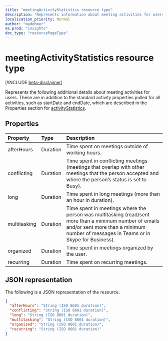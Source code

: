 ```yaml
---
title: "meetingActivityStatistics resource type"
description: "Represents information about meeting activities for users."
localization_priority: Normal
author: "madehmer"
ms.prod: "insights"
doc_type: "resourcePageType"
---
```


# meetingActivityStatistics resource type

[!INCLUDE [beta-disclaimer](../../includes/beta-disclaimer.md)]

Represents the following additional details about meeting activities for users. These are in addition to the standard activity properties pulled for all activities, such as startDate and endDate, which are described in the Properties section for  [activityStatistics](../resources/activitystatistics.md).
<!--
## Methods

| Method       | Return Type | Description |
|:-------------|:------------|:------------|
| [Get meetingActivityStatistics](../api/meetingactivitystatistics-get.md) | [meetingActivityStatistics](meetingactivitystatistics.md) | Read properties and relationships of meetingActivityStatistics object; name of the activity for which statistics are returned as “meeting.” |
-->
## Properties

| Property     | Type        | Description |
|:-------------|:------------|:------------|
|afterHours|Duration|Time spent on meetings outside of working hours.|
|conflicting|Duration|Time spent in conflicting meetings (meetings that overlap with other meetings that the person accepted and where the person’s status is set to Busy).|
|long|Duration|Time spent in long meetings (more than an hour in duration).|
|multitasking|Duration|Time spent in meetings where the person was multitasking (read/sent more than a minimum number of emails and/or sent more than a minimum number of messages in Teams or in Skype for Business).|
|organized|Duration|Time spent in meetings organized by the user.|
|recurring|Duration|Time spent on recurring meetings.|
<!--
## Relationships

None
-->
## JSON representation

The following is a JSON representation of the resource.

<!-- {
  "blockType": "resource",
  "optionalProperties": [

  ],
  "@odata.type": "microsoft.graph.analytics.meetingActivityStatistics",
  "baseType": ""
}-->

```json
{
  "afterHours": "String (ISO 8601 duration)",
  "conflicting": "String (ISO 8601 duration)",
  "long": "String (ISO 8601 duration)",
  "multitasking": "String (ISO 8601 duration)",
  "organized": "String (ISO 8601 duration)",
  "recurring": "String (ISO 8601 duration)"
}
```

<!-- uuid: 16cd6b66-4b1a-43a1-adaf-3a886856ed98
2019-02-04 14:57:30 UTC -->
<!-- {
  "type": "#page.annotation",
  "description": "meetingActivityStatistics resource",
  "keywords": "",
  "section": "documentation",
  "tocPath": ""
}-->
